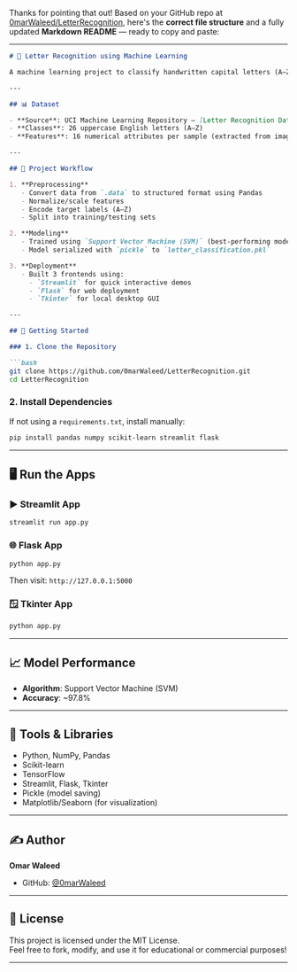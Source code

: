 Thanks for pointing that out! Based on your GitHub repo at [0marWaleed/LetterRecognition](https://github.com/0marWaleed/LetterRecognition), here's the **correct file structure** and a fully updated **Markdown README** — ready to copy and paste:

---

```markdown
# 🧠 Letter Recognition using Machine Learning

A machine learning project to classify handwritten capital letters (A–Z) based on 16 numerical features. The final model is deployed with **Streamlit**, **Flask**, and **Tkinter** interfaces.

---

## 📊 Dataset

- **Source**: UCI Machine Learning Repository – [Letter Recognition Data Set](https://archive.ics.uci.edu/ml/datasets/letter+recognition)
- **Classes**: 26 uppercase English letters (A–Z)
- **Features**: 16 numerical attributes per sample (extracted from images)

---

## 🧪 Project Workflow

1. **Preprocessing**
   - Convert data from `.data` to structured format using Pandas
   - Normalize/scale features
   - Encode target labels (A–Z)
   - Split into training/testing sets

2. **Modeling**
   - Trained using `Support Vector Machine (SVM)` (best-performing model)
   - Model serialized with `pickle` to `letter_classification.pkl`

3. **Deployment**
   - Built 3 frontends using:
     - `Streamlit` for quick interactive demos
     - `Flask` for web deployment
     - `Tkinter` for local desktop GUI

---

## 🚀 Getting Started

### 1. Clone the Repository

```bash
git clone https://github.com/0marWaleed/LetterRecognition.git
cd LetterRecognition
```

### 2. Install Dependencies

If not using a `requirements.txt`, install manually:

```bash
pip install pandas numpy scikit-learn streamlit flask
```

---

## 🖥️ Run the Apps

### ▶️ Streamlit App

```bash
streamlit run app.py
```

### 🌐 Flask App

```bash
python app.py
```
Then visit: `http://127.0.0.1:5000`

### 🪟 Tkinter App

```bash
python app.py
```

---

## 📈 Model Performance

- **Algorithm**: Support Vector Machine (SVM)  
- **Accuracy**: ~97.8%

---

## 🧰 Tools & Libraries

- Python, NumPy, Pandas
- Scikit-learn
- TensorFlow
- Streamlit, Flask, Tkinter
- Pickle (model saving)
- Matplotlib/Seaborn (for visualization)

---

## ✍️ Author

**Omar Waleed**  
- GitHub: [@0marWaleed](https://github.com/0marWaleed)

---

## 📄 License

This project is licensed under the MIT License.  
Feel free to fork, modify, and use it for educational or commercial purposes!

---
```
